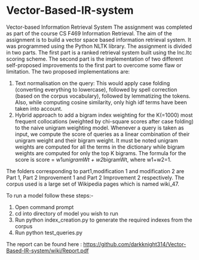 # Vector-Based-IR-system
Vector-based Information Retrieval System
The assignment was completed as part of the course CS F469 Information Retrieval. The aim of the assignment is to build a vector space based information retrieval system. It was programmed using the Python NLTK library. The assignment is divided in two parts. The first part is a ranked retrieval system built using the lnc.ltc scoring scheme. The second part is the implementation of two different self-proposed improvements to the first part to overcome some flaw or limitation. The two proposed implementations are:
1.  Text normalisation on the query: This would apply case folding (converting everything to lowercase), followed by spell correction (based on the corpus vocabulary), followed by lemmatizing the tokens. Also, while computing cosine similarity, only high idf terms have been taken into account.
2. Hybrid approach to add a bigram index weighting for the K(=1000) most frequent collocations (weighted by chi-square scores after case folding) to the naive unigram weighting model. Whenever a query is taken as input, we compute the score of queries as a linear combination of their unigram weight and their bigram weight. It must be noted unigram weights are computed for all the terms in the dictionary while bigram weights are computed for only the top K bigrams. The formula for the score is score = w1*unigramWt + w2*bigramWt, where w1+w2=1.

The folders corresponding to part1,modification 1 and modification 2 are Part 1, Part 2 Improvement 1 and Part 2 Improvement 2 respectively. The corpus used is a large set of Wikipedia pages which is named wiki_47.


To run a model follow these steps:-
1. Open command prompt
2. cd into directory of model you wish to run
3. Run python index_creation.py to generate the required indexes from the corpus
4. Run python test_queries.py 

The report can be found here : https://github.com/darkknight314/Vector-Based-IR-system/wiki/Report.pdf
